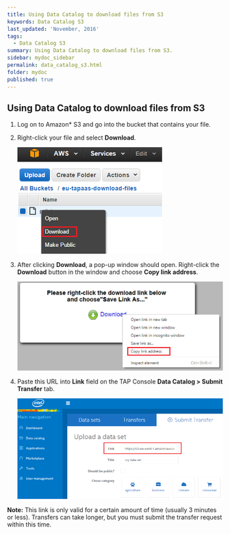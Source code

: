 ```yaml
---
title: Using Data Catalog to download files from S3
keywords: Data Catalog S3
last_updated: 'November, 2016'
tags:
  - Data Catalog S3
summary: Using Data Catalog to download files from S3. 
sidebar: mydoc_sidebar
permalink: data_catalog_s3.html
folder: mydoc
published: true
---
```


## Using Data Catalog to download files from S3
1. Log on to Amazon* S3 and go into the bucket that contains your file.

9. Right-click your file and select **Download**.

    ![AWS S3 Download](/images/AWS_s3_download1.png)

9. After clicking **Download**, a pop-up window should open. Right-click the **Download** button in the window and choose **Copy link address**.

    ![Copy Link Address](/images/AWS_s3_download2.png)

1. Paste this URL into **Link** field on the TAP Console **Data Catalog > Submit Transfer** tab. 

    ![TAP Data Catalog Submit Transfer](/images/AWS_s3_download3_v7.png)

**Note:** This link is only valid for a certain amount of time (usually 3 minutes or less). Transfers can take longer, but you must submit the transfer request within this time.
